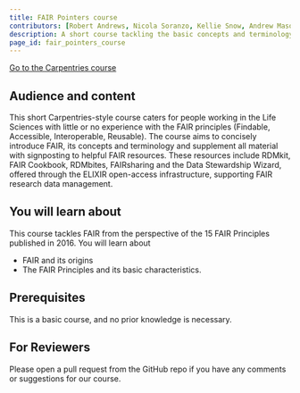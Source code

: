 ```yaml
---
title: FAIR Pointers course
contributors: [Robert Andrews, Nicola Soranzo, Kellie Snow, Andrew Mason, Branka Franicevic, Saskia Lawson-Tovey, Munazah Andrabi, Nick Juty, Sara Morsy, Krzysztof Poterlowicz, Katarzyna Kamieniecka, Xenia Perez Sitja]
description: A short course tackling the basic concepts and terminology of FAIR data 
page_id: fair_pointers_course
---
```


<a type="button" class="home-button" class="home" href="https://elixir-uk-dash.github.io/FAIR-Pointers">
      Go to the Carpentries course
</a>


## Audience and content

This short Carpentries-style course caters for people working in the Life Sciences with little or no experience with the FAIR principles (Findable, Accessible, Interoperable, Reusable). The course aims to concisely introduce FAIR, its concepts and terminology and supplement all material with signposting to helpful FAIR resources. These resources include RDMkit, FAIR Cookbook, RDMbites, FAIRsharing and the Data Stewardship Wizard, offered through the ELIXIR open-access infrastructure, supporting FAIR research data management.

## You will learn about
This course tackles FAIR from the perspective of the 15 FAIR Principles published in 2016. You will learn about
* FAIR and its origins
* The FAIR Principles and its basic characteristics.

## Prerequisites
This is a basic course, and no prior knowledge is necessary.

## For Reviewers
Please open a pull request from the GitHub repo if you have any comments or suggestions for our course.
